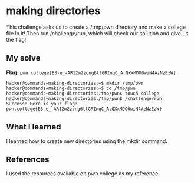# making directories
This challenge asks us to create a /tmp/pwn directory and make a college file in it! Then run /challenge/run, which will check our solution and give us the flag!

## My solve
**Flag:** `pwn.college{E3-e_-AR12m2zcng6ltGRInqC_A.QXxMDO0wiN4AzNzEzW}`

```
hacker@commands~making-directories:~$ mkdir /tmp/pwn
hacker@commands~making-directories:~$ cd /tmp/pwn
hacker@commands~making-directories:/tmp/pwn$ touch college
hacker@commands~making-directories:/tmp/pwn$ /challenge/run
Success! Here is your flag:
pwn.college{E3-e_-AR12m2zcng6ltGRInqC_A.QXxMDO0wiN4AzNzEzW}
```

## What I learned
I learned how to create new directories using the mkdir command.

## References 
I used the resources available on pwn.college as my reference.
